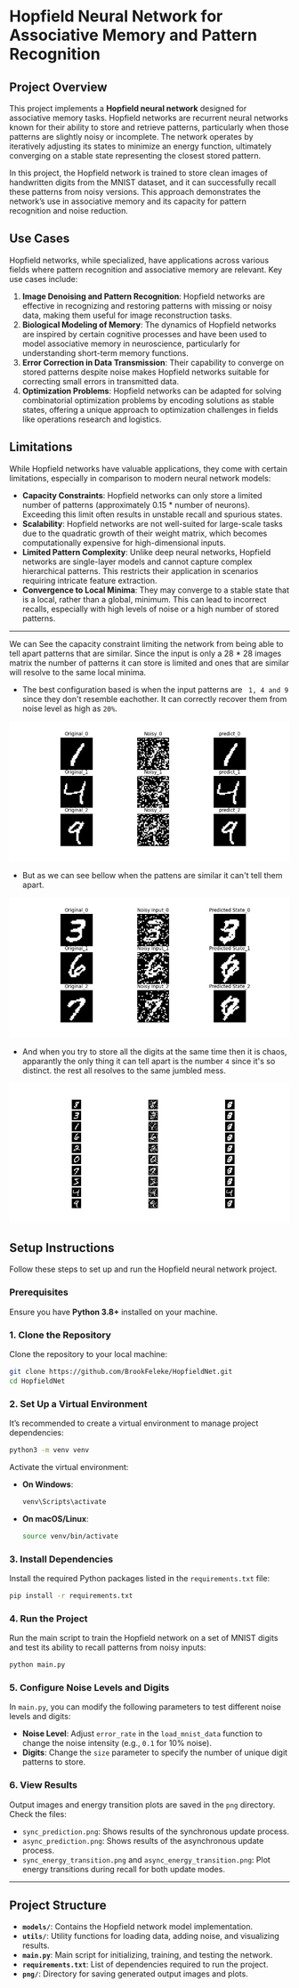 # Hopfield Neural Network for Associative Memory and Pattern Recognition

## Project Overview

This project implements a **Hopfield neural network** designed for associative memory tasks. Hopfield networks are recurrent neural networks known for their ability to store and retrieve patterns, particularly when those patterns are slightly noisy or incomplete. The network operates by iteratively adjusting its states to minimize an energy function, ultimately converging on a stable state representing the closest stored pattern. 

In this project, the Hopfield network is trained to store clean images of handwritten digits from the MNIST dataset, and it can successfully recall these patterns from noisy versions. This approach demonstrates the network’s use in associative memory and its capacity for pattern recognition and noise reduction.

## Use Cases

Hopfield networks, while specialized, have applications across various fields where pattern recognition and associative memory are relevant. Key use cases include:

1. **Image Denoising and Pattern Recognition**: Hopfield networks are effective in recognizing and restoring patterns with missing or noisy data, making them useful for image reconstruction tasks.
2. **Biological Modeling of Memory**: The dynamics of Hopfield networks are inspired by certain cognitive processes and have been used to model associative memory in neuroscience, particularly for understanding short-term memory functions.
3. **Error Correction in Data Transmission**: Their capability to converge on stored patterns despite noise makes Hopfield networks suitable for correcting small errors in transmitted data.
4. **Optimization Problems**: Hopfield networks can be adapted for solving combinatorial optimization problems by encoding solutions as stable states, offering a unique approach to optimization challenges in fields like operations research and logistics.

## Limitations

While Hopfield networks have valuable applications, they come with certain limitations, especially in comparison to modern neural network models:

- **Capacity Constraints**: Hopfield networks can only store a limited number of patterns (approximately 0.15 * number of neurons). Exceeding this limit often results in unstable recall and spurious states.
- **Scalability**: Hopfield networks are not well-suited for large-scale tasks due to the quadratic growth of their weight matrix, which becomes computationally expensive for high-dimensional inputs.
- **Limited Pattern Complexity**: Unlike deep neural networks, Hopfield networks are single-layer models and cannot capture complex hierarchical patterns. This restricts their application in scenarios requiring intricate feature extraction.
- **Convergence to Local Minima**: They may converge to a stable state that is a local, rather than a global, minimum. This can lead to incorrect recalls, especially with high levels of noise or a high number of stored patterns.
---
We can See the capacity constraint limiting the network from being able to tell apart patterns that are similar. Since the input is only a 28 * 28 images matrix the number of patterns it can store is limited and ones that are similar will resolve to the same local minima.
- The best configuration based is when the input patterns are  ` 1, 4 and 9` since they don't resemble eachother. It can correctly recover them from noise level as high as `20%`.

![When it works well](./images/working.png)

- But as we can see bellow when the pattens are similar it can't tell them apart.
 
![When it works well](./images/367.png)

- And when you try to store all the digits at the same time then it is chaos, apparantly the only thing it can tell apart is the number `4` since it's so distinct. the rest all resolves to the same jumbled mess.

![When it works well](./images/all.png)
## Setup Instructions

Follow these steps to set up and run the Hopfield neural network project.

### Prerequisites

Ensure you have **Python 3.8+** installed on your machine.

### 1. Clone the Repository

Clone the repository to your local machine:
```bash
git clone https://github.com/BrookFeleke/HopfieldNet.git
cd HopfieldNet
```

### 2. Set Up a Virtual Environment

It’s recommended to create a virtual environment to manage project dependencies:
```bash
python3 -m venv venv
```

Activate the virtual environment:
- **On Windows**:
  ```bash
  venv\Scripts\activate
  ```
- **On macOS/Linux**:
  ```bash
  source venv/bin/activate
  ```

### 3. Install Dependencies

Install the required Python packages listed in the `requirements.txt` file:
```bash
pip install -r requirements.txt
```

### 4. Run the Project

Run the main script to train the Hopfield network on a set of MNIST digits and test its ability to recall patterns from noisy inputs:
```bash
python main.py
```

### 5. Configure Noise Levels and Digits

In `main.py`, you can modify the following parameters to test different noise levels and digits:
- **Noise Level**: Adjust `error_rate` in the `load_mnist_data` function to change the noise intensity (e.g., `0.1` for 10% noise).
- **Digits**: Change the `size` parameter to specify the number of unique digit patterns to store.

### 6. View Results

Output images and energy transition plots are saved in the `png` directory. Check the files:
- `sync_prediction.png`: Shows results of the synchronous update process.
- `async_prediction.png`: Shows results of the asynchronous update process.
- `sync_energy_transition.png` and `async_energy_transition.png`: Plot energy transitions during recall for both update modes.

---

## Project Structure

- **`models/`**: Contains the Hopfield network model implementation.
- **`utils/`**: Utility functions for loading data, adding noise, and visualizing results.
- **`main.py`**: Main script for initializing, training, and testing the network.
- **`requirements.txt`**: List of dependencies required to run the project.
- **`png/`**: Directory for saving generated output images and plots.


